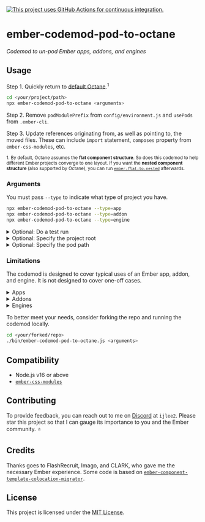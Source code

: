 [![This project uses GitHub Actions for continuous integration.](https://github.com/ijlee2/ember-codemod-pod-to-octane/actions/workflows/ci.yml/badge.svg)](https://github.com/ijlee2/ember-codemod-pod-to-octane/actions/workflows/ci.yml)

# ember-codemod-pod-to-octane

_Codemod to un-pod Ember apps, addons, and engines_


## Usage

Step 1. Quickly return to [default Octane](https://cli.emberjs.com/release/advanced-use/project-layouts/#classiclayout).<sup>1</sup>

```sh
cd <your/project/path>
npx ember-codemod-pod-to-octane <arguments>
```

Step 2. Remove `podModulePrefix` from `config/environment.js` and `usePods` from `.ember-cli`.

Step 3. Update references originating from, as well as pointing to, the moved files. These can include `import` statement, `composes` property from `ember-css-modules`, etc.

<sup>1. By default, Octane assumes the **flat component structure**. So does this codemod to help different Ember projects converge to one layout. If you want the **nested component structure** (also supported by Octane), you can run [`ember-flat-to-nested`](https://github.com/bertdeblock/ember-flat-to-nested) afterwards.</sup>


### Arguments

You must pass `--type` to indicate what type of project you have.

```sh
npx ember-codemod-pod-to-octane --type=app
npx ember-codemod-pod-to-octane --type=addon
npx ember-codemod-pod-to-octane --type=engine
```


<details>
<summary>Optional: Do a test run</summary>

Pass `--test` to preview how the codemod will move files around.

```sh
npx ember-codemod-pod-to-octane --test
```

</details>


<details>
<summary>Optional: Specify the project root</summary>

Pass `--root` to run the codemod against a project somewhere else.

```sh
npx ember-codemod-pod-to-octane --root=<your/project/path>
```

Note, you can use `--root` to un-pod the demo app of an Ember addon.

```sh
# If the current directory is the addon root
npx ember-codemod-pod-to-octane --type=app --root=tests/dummy
```

</details>


<details>
<summary>Optional: Specify the pod path</summary>

Pass `--pod-path` if `podModulePrefix` has been set in `config/environment.js`. "Subtract" `modulePrefix` from `podModulePrefix` to get the pod path.

```sh
# If modulePrefix is 'my-app' and podModulePrefix is 'my-app/pods'
npx ember-codemod-pod-to-octane --pod-path=pods
```

</details>


### Limitations

The codemod is designed to cover typical uses of an Ember app, addon, and engine. It is not designed to cover one-off cases.


<details>
<summary>Apps</summary>

To account for a bug (found when Ember CLI is combined with Ember Data), the codemod doesn't consider unit tests for adapters, models, and serializers. You will need to manually move the test files.

</details>


<details>
<summary>Addons</summary>

The codemod assumes that an addon is used to define components (not models or routes).

</details>


<details>
<summary>Engines</summary>

The codemod assumes that an engine is used to define routes and route-specific components.

</details>


To better meet your needs, consider forking the repo and running the codemod locally.

```sh
cd <your/forked/repo>
./bin/ember-codemod-pod-to-octane.js <arguments>
```


## Compatibility

* Node.js v16 or above
* [`ember-css-modules`](https://github.com/salsify/ember-css-modules)


## Contributing

To provide feedback, you can reach out to me on [Discord](https://discord.gg/emberjs) at `ijlee2`. Please star this project so that I can gauge its importance to you and the Ember community. ⭐


## Credits

Thanks goes to FlashRecruit, Imago, and CLARK, who gave me the necessary Ember experience. Some code is based on [`ember-component-template-colocation-migrator`](https://github.com/ember-codemods/ember-component-template-colocation-migrator).


## License

This project is licensed under the [MIT License](LICENSE.md).
